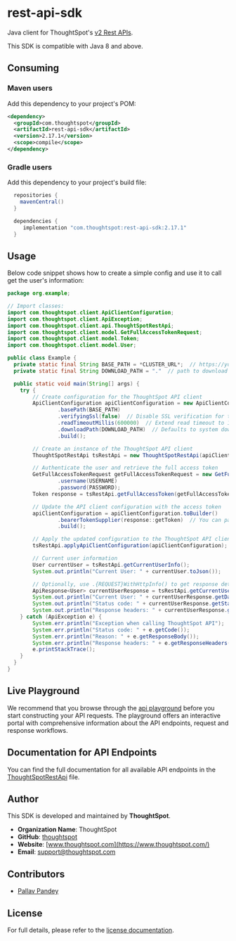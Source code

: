 # rest-api-sdk

Java client for ThoughtSpot's [v2 Rest APIs](https://developers.thoughtspot.com/docs/rest-api-v2).

This SDK is compatible with Java 8 and above.

## Consuming

### Maven users

Add this dependency to your project's POM:

```xml
<dependency>
  <groupId>com.thoughtspot</groupId>
  <artifactId>rest-api-sdk</artifactId>
  <version>2.17.1</version>
  <scope>compile</scope>
</dependency>
```

### Gradle users

Add this dependency to your project's build file:

```groovy
  repositories {
    mavenCentral()
  }

  dependencies {
     implementation "com.thoughtspot:rest-api-sdk:2.17.1"
  }
```

## Usage

Below code snippet shows how to create a simple config and use it to call get the user's information:

```java
package org.example;

// Import classes:
import com.thoughtspot.client.ApiClientConfiguration;
import com.thoughtspot.client.ApiException;
import com.thoughtspot.client.api.ThoughtSpotRestApi;
import com.thoughtspot.client.model.GetFullAccessTokenRequest;
import com.thoughtspot.client.model.Token;
import com.thoughtspot.client.model.User;

public class Example {
  private static final String BASE_PATH = *CLUSTER_URL*;  // https://your-cluster-url.thoughtspot.cloud
  private static final String DOWNLOAD_PATH = "."  // path to download files

  public static void main(String[] args) {
    try {
        // Create configuration for the ThoughtSpot API client
        ApiClientConfiguration apiClientConfiguration = new ApiClientConfiguration.Builder()
                .basePath(BASE_PATH)
                .verifyingSsl(false)  // Disable SSL verification for testing purposes
                .readTimeoutMillis(600000)  // Extend read timeout to 10 minutes
                .downloadPath(DOWNLOAD_PATH)  // Defaults to system download path if not specified
                .build();

        // Create an instance of the ThoughtSpot API client
        ThoughtSpotRestApi tsRestApi = new ThoughtSpotRestApi(apiClientConfiguration);

        // Authenticate the user and retrieve the full access token
        GetFullAccessTokenRequest getFullAccessTokenRequest = new GetFullAccessTokenRequest()
                .username(USERNAME)
                .password(PASSWORD);
        Token response = tsRestApi.getFullAccessToken(getFullAccessTokenRequest);

        // Update the API client configuration with the access token
        apiClientConfiguration = apiClientConfiguration.toBuilder()
                .bearerTokenSupplier(response::getToken)  // You can pass your own token supplier here
                .build();

        // Apply the updated configuration to the ThoughtSpot API client
        tsRestApi.applyApiClientConfiguration(apiClientConfiguration);

        // Current user information
        User currentUser = tsRestApi.getCurrentUserInfo();
        System.out.println("Current User: " + currentUser.toJson());

        // Optionally, use .{REQUEST}WithHttpInfo() to get response details
        ApiResponse<User> currentUserResponse = tsRestApi.getCurrentUserInfoWithHttpInfo();
        System.out.println("Current User: " + currentUserResponse.getData().toString());
        System.out.println("Status code: " + currentUserResponse.getStatusCode());
        System.out.println("Response headers: " + currentUserResponse.getHeaders().toString());
    } catch (ApiException e) {
        System.err.println("Exception when calling ThoughtSpot API");
        System.err.println("Status code: " + e.getCode());
        System.err.println("Reason: " + e.getResponseBody());
        System.err.println("Response headers: " + e.getResponseHeaders());
        e.printStackTrace();
    }
  }
}
```

## Live Playground

We recommend that you browse through the [api playground](https://try-everywhere.thoughtspot.cloud/v2/#/everywhere/api/rest/playgroundV2_0) before you start constructing your API requests. The playground offers an interactive portal with comprehensive information about the API endpoints, request and response workflows.

## Documentation for API Endpoints

You can find the full documentation for all available API endpoints in the [ThoughtSpotRestApi](docs/ThoughtSpotRestApi.md) file.

## Author

This SDK is developed and maintained by **ThoughtSpot**.

- **Organization Name**: ThoughtSpot
- **GitHub**: [thoughtspot](https://github.com/thoughtspot)
- **Website**: [www.thoughtspot.com](https://www.thoughtspot.com/)
- **Email**: [support@thoughtspot.com](mailto:support@thoughtspot.com)

## Contributors

- [Pallav Pandey](https://github.com/pallavpp)

## License

For full details, please refer to the [license documentation](https://github.com/thoughtspot/rest-api-sdk/blob/release/LICENSE.md).
